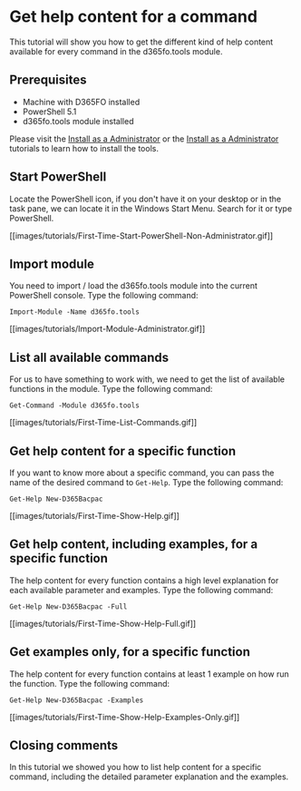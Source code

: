 ﻿# **Get help content for a command**

This tutorial will show you how to get the different kind of help content available for every command in the d365fo.tools module.

## **Prerequisites**
* Machine with D365FO installed
* PowerShell 5.1
* d365fo.tools module installed

Please visit the [Install as a Administrator](https://github.com/d365collaborative/d365fo.tools/wiki/Tutorial-Install-Administrator) or the [Install as a Administrator](https://github.com/d365collaborative/d365fo.tools/wiki/Tutorial-Install-Non-Administrator) tutorials to learn how to install the tools.

## **Start PowerShell**
Locate the PowerShell icon, if you don't have it on your desktop or in the task pane, we can locate it in the Windows Start Menu. Search for it or type PowerShell.

[[images/tutorials/First-Time-Start-PowerShell-Non-Administrator.gif]]

## **Import module**
You need to import / load the d365fo.tools module into the current PowerShell console. Type the following command:

```
Import-Module -Name d365fo.tools
```

[[images/tutorials/Import-Module-Administrator.gif]]

## **List all available commands**
For us to have something to work with, we need to get the list of available functions in the module. Type the following command:

```
Get-Command -Module d365fo.tools
```

[[images/tutorials/First-Time-List-Commands.gif]]

## **Get help content for a specific function**
If you want to know more about a specific command, you can pass the name of the desired command to `Get-Help`. Type the following command:

```
Get-Help New-D365Bacpac
```

[[images/tutorials/First-Time-Show-Help.gif]]

## **Get help content, including examples, for a specific function**
The help content for every function contains a high level explanation for each available parameter and examples. Type the following command:

```
Get-Help New-D365Bacpac -Full
```

[[images/tutorials/First-Time-Show-Help-Full.gif]]

## **Get examples only, for a specific function**
The help content for every function contains at least 1 example on how run the function. Type the following command:

```
Get-Help New-D365Bacpac -Examples
```

[[images/tutorials/First-Time-Show-Help-Examples-Only.gif]]


## **Closing comments**
In this tutorial we showed you how to list help content for a specific command, including the detailed parameter explanation and the examples.
